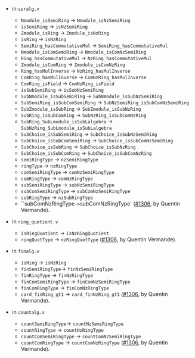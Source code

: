 - in `ssralg.v`
  + `Nmodule_isSemiRing` -> `Nmodule_isNzSemiRing`
  + `isSemiRing` -> `isNzSemiRing`
  + `Zmodule_isRing` -> `Zmodule_isNzRing`
  + `isRing` -> `isNzRing`
  + `SemiRing_hasCommutativeMul` -> `SemiRing_hasCommutativeMul`
  + `Nmodule_isComSemiRing` -> `Nmodule_isComNzSemiRing`
  + `Ring_hasCommutativeMul` -> `NzRing_hasCommutativeMul`
  + `Zmodule_isComRing` -> `Zmodule_isComNzRing`
  + `Ring_hasMulInverse` -> `NzRing_hasMulInverse`
  + `ComRing_hasMulInverse` -> `ComNzRing_hasMulInverse`
  + `ComRing_isField` -> `ComNzRing_isField`
  + `isSubSemiRing` -> `isSubNzSemiRing`
  + `SubNmodule_isSubSemiRing` -> `SubNmodule_isSubNzSemiRing`
  + `SubSemiRing_isSubComSemiRing` -> `SubNzSemiRing_isSubComNzSemiRing`
  + `SubZmodule_isSubRing` -> `SubZmodule_isSubNzRing`
  + `SubRing_isSubComRing` -> `SubNzRing_isSubComNzRing`
  + `SubRing_SubLmodule_isSubLalgebra` -> `SubNzRing_SubLmodule_isSubLalgebra`
  + `SubChoice_isSubSemiRing` -> `SubChoice_isSubNzSemiRing`
  + `SubChoice_isSubComSemiRing` -> `SubChoice_isSubComNzSemiRing`
  + `SubChoice_isSubRing` -> `SubChoice_isSubNzRing`
  + `SubChoice_isSubComRing` -> `SubChoice_isSubComNzRing`
  + `semiRingType` -> `nzSemiRingType`
  + `ringType` -> `nzRingType`
  + `comSemiRingType` -> `comNzSemiRingType`
  + `comRingType` -> `comNzRingType`
  + `subSemiRingType` -> `subNzSemiRingType`
  + `subComSemiRingType` -> `subComNzSemiRingType`
  + `subRingType` -> `nzSubRingType`
  + ``subComNzRingType` -> `subComNzRingType`
  ([#1306](https://github.com/coq/stdlib/pull/1306),
  by Quentin Vermande).

- in `ring_quotient.v`
  + `isRingQuotient` -> `isNzRingQuotient`
  + `ringQuotType` -> `nzRingQuotType`
  ([#1306](https://github.com/coq/stdlib/pull/1306),
  by Quentin Vermande).

- in `finalg.v`
  + `isRing` -> `isNzRing`
  + `finSemiRingType`-> `finNzSemiRingType`
  + `finRingType` -> `finNzRingType`
  + `finComSemiRingType` -> `finComNzSemiRingType`
  + `finComRingType` -> `finComNzRingType`
  + `card_finRing_gt1` -> `card_finNzRing_gt1`
  ([#1306](https://github.com/coq/stdlib/pull/1306),
  by Quentin Vermande).

- in `countalg.v`
  + `countSemiRingType`-> `countNzSemiRingType`
  + `countRingType` -> `countNzRingType`
  + `countComSemiRingType` -> `countComNzSemiRingType`
  + `countComRingType` -> `countComNzRingType`
  ([#1306](https://github.com/coq/stdlib/pull/1306),
  by Quentin Vermande).
